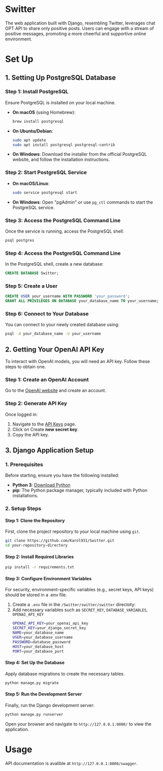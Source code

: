 # Switter
The web application built with Django, resembling Twitter, leverages chat GPT API to share only positive posts. Users can engage with a stream of positive messages, promoting a more cheerful and supportive online environment.

# Set Up

## 1. Setting Up PostgreSQL Database

### Step 1: Install PostgreSQL

Ensure PostgreSQL is installed on your local machine.

- **On macOS** (using Homebrew):
  ```bash
  brew install postgresql
  ```
- **On Ubuntu/Debian**:
  ```bash
  sudo apt update
  sudo apt install postgresql postgresql-contrib
  ```
- **On Windows**: Download the installer from the official PostgreSQL website, and follow the installation instructions.

### Step 2: Start PostgreSQL Service

- **On macOS/Linux**:
  ```bash
  sudo service postgresql start
  ```
- **On Windows**: Open "pgAdmin" or use `pg_ctl` commands to start the PostgreSQL service.

### Step 3: Access the PostgreSQL Command Line

Once the service is running, access the PostgreSQL shell:
  ```bash
  psql postgres
  ```

### Step 4: Access the PostgreSQL Command Line

In the PostgreSQL shell, create a new database:
  ```sql
  CREATE DATABASE Switter;
  ```

### Step 5: Create a User
 
  ```sql
  CREATE USER your_username WITH PASSWORD 'your_password';
  GRANT ALL PRIVILEGES ON DATABASE your_database_name TO your_username;
  ```

### Step 6: Connect to Your Database

You can connect to your newly created database using:
  ```bash
  psql -d your_database_name -U your_username
  ```
## 2. Getting Your OpenAI API Key

To interact with OpenAI models, you will need an API key. Follow these steps to obtain one.

### Step 1: Create an OpenAI Account

Go to the [OpenAI website](https://beta.openai.com/signup) and create an account.

### Step 2: Generate API Key

Once logged in:
  1. Navigate to the [API Keys](https://platform.openai.com/api-keys) page.
  2. Click on Create **new secret key**.
  3. Copy the API key.

## 3. Django Application Setup

### 1. Prerequisites

Before starting, ensure you have the following installed:
- **Python 3**: [Download Python](https://www.python.org/downloads/)
- **pip**: The Python package manager, typically included with Python installations.

### 2. Setup Steps

#### Step 1: Clone the Repository

First, clone the project repository to your local machine using `git`.
  ```bash
  git clone https://github.com/Karol931/Switter.git
  cd your-repository-directory
  ```

#### Step 2: Install Required Libraries

```bash
pip install -r requirements.txt
```

#### Step 3: Configure Environment Variables

For security, environment-specific variables (e.g., secret keys, API keys) should be stored in a .env file.

  1. Create a `.env` file in the `/Switter/switter/switter` directoty:
  2. Add necessary variables such as `SECRET_KEY`, `DATABASE_VARIABLES`, `OPENAI_API_KEY`
     ```bash
     OPENAI_API_KEY=your_openai_api_key
     SECRET_KEY=your_django_secret_key
     NAME=your_database_name
     USER=your_database_username
     PASSWORD=database_password
     HOST=your_database_host
     PORT=your_database_port
     ```
     
#### Step 4: Set Up the Database

Apply database migrations to create the necessary tables.

```bash
python manage.py migrate
```

#### Step 5: Run the Development Server

Finally, run the Django development server:

```bash
python manage.py runserver
```

Open your browser and navigate to `http://127.0.0.1:8000/` to view the application.

# Usage

API documentation is avalible at `http://127.0.0.1:8000/swagger`.


